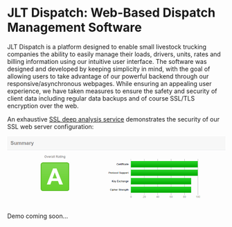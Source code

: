 # JLT Dispatch: Web-Based Dispatch Management Software

JLT Dispatch is a platform designed to enable small livestock trucking companies the ability to easily manage their loads, drivers, units, rates and billing information using our intuitive user interface. The software was designed and developed by keeping simplicity in mind, with the goal of allowing users to take advantage of our powerful backend through our responsive/asynchronous webpages. While ensuring an appealing user experience, we have taken measures to ensure the safety and security of client data including regular data backups and of course SSL/TLS encryption over the web.

An exhaustive [SSL deep analysis service](https://www.ssllabs.com/ssltest/) demonstrates the security of our SSL web server configuration:

![ssljlt](https://github.com/dillonhmayhew/jlt-dispatch-public/blob/master/img/ssljlt.png)

Demo coming soon...

